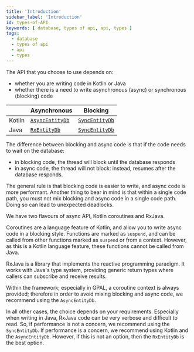 ```yaml
---
title: 'Introduction'
sidebar_label: 'Introduction'
id: types-of-API
keywords: [ database, types of api, api, types ]
tags:
  - database
  - types of api
  - api
  - types
---
```


The API that you choose to use depends on:

- whether you are writing code in Kotlin or Java
- whether there is a need to write asynchronous (async) or synchronous (blocking) code

|        | Asynchronous                | Blocking                      |
|--------|-----------------------------|-------------------------------|
| Kotlin | [`AsyncEntityDb`](../async) | [`SyncEntityDb`](../blocking) |
| Java   | [`RxEntityDb`](../rxjava)   | [`SyncEntityDb`](../blocking) |

The difference between blocking and async code is that if the code needs to wait on the database:

- in blocking code, the thread will block until the database responds
- in async code, the thread will not block: instead, resumes after the database responds.

The general rule is that blocking code is easier to write, and async code is more performant. Another thing to bear in mind is that within a single code path, you must not
mix blocking and async code in a single code path. Doing so can lead to unexpected deadlocks.

We have two flavours of async API, Kotlin coroutines and RxJava.

Coroutines are a language feature of Kotlin, and allow you to write async code in a blocking style. Functions are marked as `suspend`, and can be called from other functions marked as `suspend` or from a context. However, as this is a Kotlin language feature, these functions cannot be called from Java.

RxJava is a library that implements the reactive programming paradigm. It works with Java's type system, providing generic return types where callers can subscribe and receive results.

Within the framework; especially in GPAL, a coroutine context is always provided; therefore in order to avoid mixing blocking and async code, we recommend using the `AsyncEntityDb`.

In all other cases, the choice depends on your requirements. Especially when writing in Java, RxJava code can be very verbose and difficult to read. So, if performance is not a concern, we recommend using the `SyncEntityDb`. If performance is a concern, we recommend using Kotlin and the `AsyncEntityDb`. However, if this is not an option, then the `RxEntityDb` is the best option.
